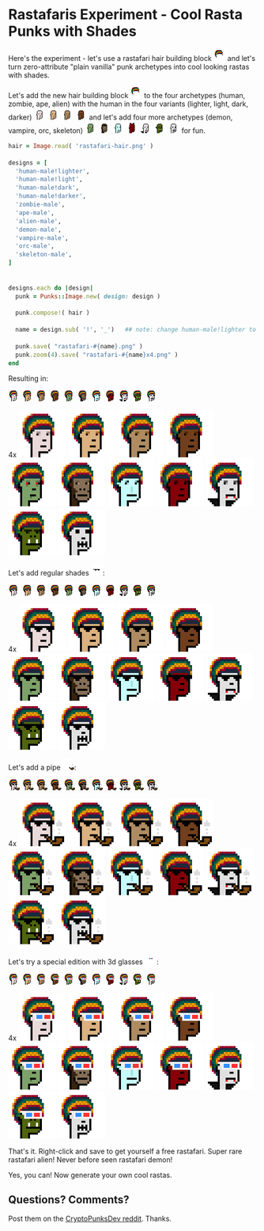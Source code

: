# Rastafaris Experiment - Cool Rasta Punks with Shades

Here's the experiment - let's use a rastafari hair building block ![](i/rastafari-hair.png)
and let's turn zero-attribute "plain vanilla" punk archetypes
into cool looking rastas with shades.


Let's add the new hair building block ![](i/rastafari-hair.png) to the four archetypes
(human, zombie, ape, alien)  with the human in the four
variants (lighter, light, dark, darker)
![](i/design-human-male_lighter.png)
![](i/design-human-male_light.png)
![](i/design-human-male_dark.png)
![](i/design-human-male_darker.png)
and let's add four more archetypes
(demon, vampire, orc, skeleton) 
![](i/design-zombie-male.png)
![](i/design-ape-male.png)
![](i/design-alien-male.png)
![](i/design-demon-male.png)
![](i/design-vampire-male.png)
![](i/design-orc-male.png)
![](i/design-skeleton-male.png)
for fun.


``` ruby
hair = Image.read( 'rastafari-hair.png' )

designs = [
  'human-male!lighter',
  'human-male!light',
  'human-male!dark',
  'human-male!darker',
  'zombie-male',
  'ape-male',
  'alien-male',
  'demon-male',
  'vampire-male',
  'orc-male',
  'skeleton-male',
]


designs.each do |design|
  punk = Punks::Image.new( design: design )

  punk.compose!( hair )

  name = design.sub( '!', '_')   ## note: change human-male!lighter to human-male_lighter

  punk.save( "rastafari-#{name}.png" )
  punk.zoom(4).save( "rastafari-#{name}x4.png" )
end
```


Resulting in:

![](i/rastafari-human-male_lighter.png)
![](i/rastafari-human-male_light.png)
![](i/rastafari-human-male_dark.png)
![](i/rastafari-human-male_darker.png)
![](i/rastafari-zombie-male.png)
![](i/rastafari-ape-male.png)
![](i/rastafari-alien-male.png)
![](i/rastafari-demon-male.png)
![](i/rastafari-vampire-male.png)
![](i/rastafari-orc-male.png)
![](i/rastafari-skeleton-male.png)

4x
![](i/rastafari-human-male_lighterx4.png)
![](i/rastafari-human-male_lightx4.png)
![](i/rastafari-human-male_darkx4.png)
![](i/rastafari-human-male_darkerx4.png)
![](i/rastafari-zombie-malex4.png)
![](i/rastafari-ape-malex4.png)
![](i/rastafari-alien-malex4.png)
![](i/rastafari-demon-malex4.png)
![](i/rastafari-vampire-malex4.png)
![](i/rastafari-orc-malex4.png)
![](i/rastafari-skeleton-malex4.png)


Let's add regular shades ![](i/regularshades.png):

![](i/rastafari-human-male_lighter_ii.png)
![](i/rastafari-human-male_light_ii.png)
![](i/rastafari-human-male_dark_ii.png)
![](i/rastafari-human-male_darker_ii.png)
![](i/rastafari-zombie-male_ii.png)
![](i/rastafari-ape-male_ii.png)
![](i/rastafari-alien-male_ii.png)
![](i/rastafari-demon-male_ii.png)
![](i/rastafari-vampire-male_ii.png)
![](i/rastafari-orc-male_ii.png)
![](i/rastafari-skeleton-male_ii.png)

4x
![](i/rastafari-human-male_lighter_iix4.png)
![](i/rastafari-human-male_light_iix4.png)
![](i/rastafari-human-male_dark_iix4.png)
![](i/rastafari-human-male_darker_iix4.png)
![](i/rastafari-zombie-male_iix4.png)
![](i/rastafari-ape-male_iix4.png)
![](i/rastafari-alien-male_iix4.png)
![](i/rastafari-demon-male_iix4.png)
![](i/rastafari-vampire-male_iix4.png)
![](i/rastafari-orc-male_iix4.png)
![](i/rastafari-skeleton-male_iix4.png)


Let's add a pipe ![](i/pipe.png):


![](i/rastafari-human-male_lighter_iii.png)
![](i/rastafari-human-male_light_iii.png)
![](i/rastafari-human-male_dark_iii.png)
![](i/rastafari-human-male_darker_iii.png)
![](i/rastafari-zombie-male_iii.png)
![](i/rastafari-ape-male_iii.png)
![](i/rastafari-alien-male_iii.png)
![](i/rastafari-demon-male_iii.png)
![](i/rastafari-vampire-male_iii.png)
![](i/rastafari-orc-male_iii.png)
![](i/rastafari-skeleton-male_iii.png)

4x
![](i/rastafari-human-male_lighter_iiix4.png)
![](i/rastafari-human-male_light_iiix4.png)
![](i/rastafari-human-male_dark_iiix4.png)
![](i/rastafari-human-male_darker_iiix4.png)
![](i/rastafari-zombie-male_iiix4.png)
![](i/rastafari-ape-male_iiix4.png)
![](i/rastafari-alien-male_iiix4.png)
![](i/rastafari-demon-male_iiix4.png)
![](i/rastafari-vampire-male_iiix4.png)
![](i/rastafari-orc-male_iiix4.png)
![](i/rastafari-skeleton-male_iiix4.png)



Let's try a special edition with 3d glasses ![](i/3dglasses.png):


![](i/rastafari-human-male_lighter_iiii.png)
![](i/rastafari-human-male_light_iiii.png)
![](i/rastafari-human-male_dark_iiii.png)
![](i/rastafari-human-male_darker_iiii.png)
![](i/rastafari-zombie-male_iiii.png)
![](i/rastafari-ape-male_iiii.png)
![](i/rastafari-alien-male_iiii.png)
![](i/rastafari-demon-male_iiii.png)
![](i/rastafari-vampire-male_iiii.png)
![](i/rastafari-orc-male_iiii.png)
![](i/rastafari-skeleton-male_iiii.png)

4x
![](i/rastafari-human-male_lighter_iiiix4.png)
![](i/rastafari-human-male_light_iiiix4.png)
![](i/rastafari-human-male_dark_iiiix4.png)
![](i/rastafari-human-male_darker_iiiix4.png)
![](i/rastafari-zombie-male_iiiix4.png)
![](i/rastafari-ape-male_iiiix4.png)
![](i/rastafari-alien-male_iiiix4.png)
![](i/rastafari-demon-male_iiiix4.png)
![](i/rastafari-vampire-male_iiiix4.png)
![](i/rastafari-orc-male_iiiix4.png)
![](i/rastafari-skeleton-male_iiiix4.png)





That's it.  Right-click and save to get yourself a free rastafari.
Super rare rastafari alien! Never before seen rastafari demon!

Yes, you can! Now generate your own cool rastas.


## Questions? Comments?

Post them on the [CryptoPunksDev reddit](https://old.reddit.com/r/CryptoPunksDev). Thanks.
